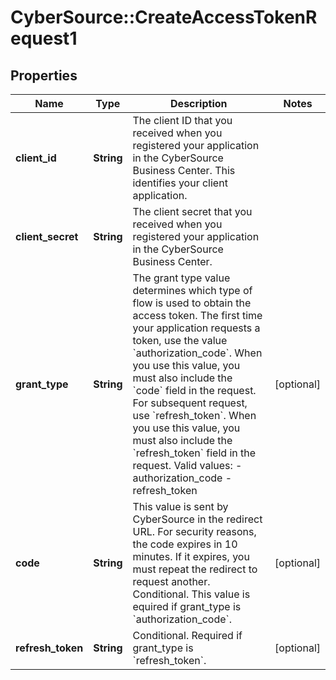 # CyberSource::CreateAccessTokenRequest1

## Properties
Name | Type | Description | Notes
------------ | ------------- | ------------- | -------------
**client_id** | **String** | The client ID that you received when you registered your application in the CyberSource Business Center. This identifies your client application. | 
**client_secret** | **String** | The client secret that you received when you registered your application in the CyberSource Business Center. | 
**grant_type** | **String** | The grant type value determines which type of flow is used to obtain the access token. The first time your application requests a token, use the value &#x60;authorization_code&#x60;. When you use this value, you must also include the &#x60;code&#x60; field in the request. For subsequent request, use &#x60;refresh_token&#x60;. When you use this value, you must also include the &#x60;refresh_token&#x60; field in the request. Valid values: - authorization_code - refresh_token  | [optional] 
**code** | **String** | This value is sent by CyberSource in the redirect URL. For security reasons, the code expires in 10 minutes. If it expires, you must repeat the redirect to request another. Conditional. This value is equired if grant_type is &#x60;authorization_code&#x60;. | [optional] 
**refresh_token** | **String** | Conditional. Required if grant_type is &#x60;refresh_token&#x60;. | [optional] 


